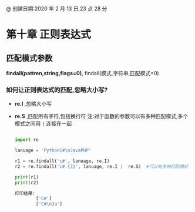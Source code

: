 @ 创建日期:2020 年 2 月 13 日,23 点 28 分

# 第十章 正则表达式

## 匹配模式参数

**findall(pattren,string,flags=0)**, findall(模式,字符串,匹配模式=0)

### 如何让正则表达式的匹配,忽略大小写?

- **re.I** ,忽略大小写
- **re.S** ,匹配所有字符,包括换行符
  注:对于函数的参数可以有多种匹配模式,多个模式之间用 `|` 连接在一起

  ```py

  import re

  lanuage = 'PythonC#\nJavaPHP'

  r1 = re.findall('c#', lanuage, re.I)
  r2 = re.findall('c#.{3}', lanuage, re.I |  re.S)  #可以有多种匹配模式

  print(r1)
  print(r2)

  ```

  ```py
  打印结果:
          ['C#']
          ['C#\nJa']

  ```
